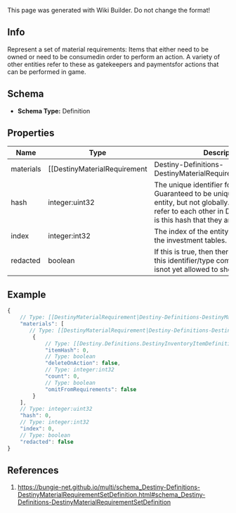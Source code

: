 <span class="wiki-builder">This page was generated with Wiki Builder. Do not change the format!</span>

## Info
Represent a set of material requirements: Items that either need to be owned or need to be consumedin order to perform an action. A variety of other entities refer to these as gatekeepers and paymentsfor actions that can be performed in game.

## Schema
* **Schema Type:** Definition

## Properties
Name | Type | Description
---- | ---- | -----------
materials | [[DestinyMaterialRequirement|Destiny-Definitions-DestinyMaterialRequirement]]:Definition[] | The list of all materials that are required.
hash | integer:uint32 | The unique identifier for this entity.  Guaranteed to be unique for the type of entity, but not globally. When entities refer to each other in Destiny content, it is this hash that they are referring to.
index | integer:int32 | The index of the entity as it was found in the investment tables.
redacted | boolean | If this is true, then there is an entity with this identifier/type combination, but BNet isnot yet allowed to show it.  Sorry!

## Example
```javascript
{
    // Type: [[DestinyMaterialRequirement|Destiny-Definitions-DestinyMaterialRequirement]]:Definition[]
    "materials": [
       // Type: [[DestinyMaterialRequirement|Destiny-Definitions-DestinyMaterialRequirement]]:Definition
        {
            // Type: [[Destiny.Definitions.DestinyInventoryItemDefinition|Destiny-Definitions-DestinyInventoryItemDefinition]]:integer:uint32
            "itemHash": 0,
            // Type: boolean
            "deleteOnAction": false,
            // Type: integer:int32
            "count": 0,
            // Type: boolean
            "omitFromRequirements": false
        }
    ],
    // Type: integer:uint32
    "hash": 0,
    // Type: integer:int32
    "index": 0,
    // Type: boolean
    "redacted": false
}

```

## References
1. https://bungie-net.github.io/multi/schema_Destiny-Definitions-DestinyMaterialRequirementSetDefinition.html#schema_Destiny-Definitions-DestinyMaterialRequirementSetDefinition
